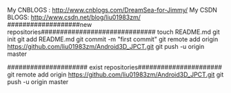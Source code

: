 My CNBLOGS : http://www.cnblogs.com/DreamSea-for-Jimmy/
My CSDN BLOGS: http://www.csdn.net/blog/liu01983zm/
###################new repositories##############################
touch README.md
git init
git add README.md
git commit -m "first commit"
git remote add origin https://github.com/liu01983zm/Android3D_JPCT.git
git push -u origin master

##################### exist repositories######################
git remote add origin https://github.com/liu01983zm/Android3D_JPCT.git
git push -u origin master